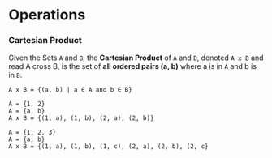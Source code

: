 # Operations

### Cartesian Product
Given the Sets `A` and `B`, the **Cartesian Product** of `A` and `B`, denoted `A x B` and read A cross B, is the set of **all ordered pairs (a, b)** where a is in `A` and b is in `B`.
```
A x B = {(a, b) | a ∈ A and b ∈ B}
```
```
A = {1, 2}
A = {a, b}
A x B = {(1, a), (1, b), (2, a), (2, b)}

A = {1, 2, 3}
A = {a, b}
A x B = {(1, a), (1, b), (1, c), (2, a), (2, b), (2, c}
```
